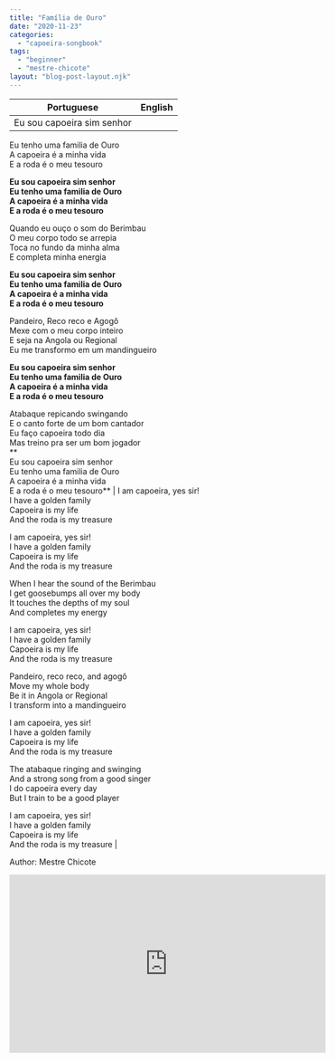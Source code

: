 ```yaml
---
title: "Família de Ouro"
date: "2020-11-23"
categories: 
  - "capoeira-songbook"
tags: 
  - "beginner"
  - "mestre-chicote"
layout: "blog-post-layout.njk"
---
```


| Portuguese | English |
| --- | --- |
| Eu sou capoeira sim senhor  
Eu tenho uma familia de Ouro  
A capoeira é a minha vida  
E a roda é o meu tesouro  
  
**Eu sou capoeira sim senhor  
Eu tenho uma familia de Ouro  
A capoeira é a minha vida  
E a roda é o meu tesouro**  
  
Quando eu ouço o som do Berimbau  
O meu corpo todo se arrepia  
Toca no fundo da minha alma  
E completa minha energia  
  
**Eu sou capoeira sim senhor  
Eu tenho uma familia de Ouro  
A capoeira é a minha vida  
E a roda é o meu tesouro**  
  
Pandeiro, Reco reco e Agogô  
Mexe com o meu corpo inteiro  
E seja na Angola ou Regional  
Eu me transformo em um mandingueiro  
  
**Eu sou capoeira sim senhor  
Eu tenho uma familia de Ouro  
A capoeira é a minha vida  
E a roda é o meu tesouro**  
  
Atabaque repicando swingando  
E o canto forte de um bom cantador  
Eu faço capoeira todo dia  
Mas treino pra ser um bom jogador  
**  
Eu sou capoeira sim senhor  
Eu tenho uma familia de Ouro  
A capoeira é a minha vida  
E a roda é o meu tesouro** | I am capoeira, yes sir!  
I have a golden family  
Capoeira is my life  
And the roda is my treasure  
  
I am capoeira, yes sir!  
I have a golden family  
Capoeira is my life  
And the roda is my treasure  
  
When I hear the sound of the Berimbau  
I get goosebumps all over my body  
It touches the depths of my soul  
And completes my energy  
  
I am capoeira, yes sir!  
I have a golden family  
Capoeira is my life  
And the roda is my treasure  
  
Pandeiro, reco reco, and agogô  
Move my whole body  
Be it in Angola or Regional  
I transform into a mandingueiro  
  
I am capoeira, yes sir!  
I have a golden family  
Capoeira is my life  
And the roda is my treasure  
  
The atabaque ringing and swinging  
And a strong song from a good singer  
I do capoeira every day  
But I train to be a good player  
  
I am capoeira, yes sir!  
I have a golden family  
Capoeira is my life  
And the roda is my treasure |

<figcaption>

Author: Mestre Chicote

</figcaption>

<iframe width="560" height="315" src="https://www.youtube.com/embed/EuVkgu90wHc" title="YouTube video player" frameborder="0" allow="accelerometer; autoplay; clipboard-write; encrypted-media; gyroscope; picture-in-picture" allowfullscreen></iframe>
